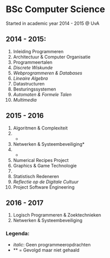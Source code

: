 # BSc Computer Science
Started in academic year 2014 - 2015 @ UvA

## 2014 - 2015:
1. Inleiding Programmeren
2. Architectuur & Computer Organisatie
3. Programmeertalen
4. _Discrete Wiskunde_
5. _Webprogrammeren & Databases_
6. _Lineaire Algebra_
7. Datastructuren
8. Besturingssystemen
9. _Automaten & Formele Talen_
10. _Multimedia_

## 2015 - 2016
1. Algoritmen & Complexiteit
2. -
3. Netwerken & Systeembeveiliging*
4. -
5. Numerical Recipes Project
6. Graphics & Game Technologie
7.
8. Statistisch Redeneren
9. _Reflectie op de Digitale Cultuur_
10. Project Software Engineering

## 2016 - 2017
1. Logisch Programmeren & Zoektechnieken
2. Netwerken & Systeembeveiliging

### Legenda:

* _italic_: Geen programmeeropdrachten
* ** = Gevolgd maar niet gehaald
